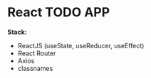 # React TODO APP

**Stack:**

- ReactJS (useState, useReducer, useEffect)
- React Router
- Axios
- classnames